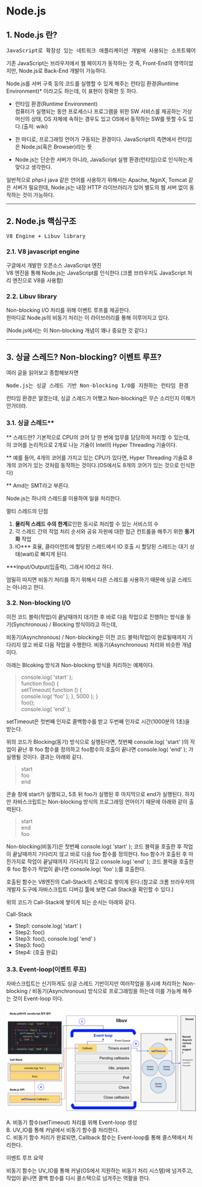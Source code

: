 # Node.js

## 1. Node.js 란?

<pre>
JavaScript로 확장성 있는 네트워크 애플리케이션 개발에 사용되는 소프트웨어 플랫폼이다. (출저 wiki)
</pre>

기존 JavaScript는 브라우저에서 웹 페이지가 동작하는 것 즉, Front-End의 영역이었지만, Node.js로 Back-End 개발이 가능하다.

Node.js를 서버 구축 등의 코드를 실행할 수 있게 해주는 런타임 환경(Runtime Environment)* 이라고도 하는데, 이 표현이 정확한 듯 하다.

* 런타임 환경(Runtime Environment)   
컴퓨터가 실행되는 동안 프로세스나 프로그램을 위한 SW 서비스를 제공하는 가상 머신의 상태, OS 자체에 속하는 경우도 있고 OS에서 동작하는 SW를 뜻할 수도 있다.(출저: wiki)

* 한 마디로, 프로그래밍 언어가 구동되는 환경이다. JavaScript의 측면에서 런타임은 Node.js(혹은 Browser)라는 뜻

* Node.js는 단순한 서버가 아니라, JavaScript 실행 환경(런타임)으로 인식하는게 맞다고 생각한다.

일반적으로 php나 java 같은 언어를 사용하기 위해서는 Apache, NginX, Tomcat 같은 서버가 필요한데, Node.js는 내장 HTTP 라이브러리가 있어 별도의 웹 서버 없이 동작하는 것이 가능하다.

---


## 2. Node.js 핵심구조

<pre>V8 Engine + Libuv library</pre>


### 2.1. V8 javascript engine

구글에서 개발한 오픈소스 JavaScript 엔진   
V8 엔진을 통해 Node.js는 JavaScript를 인식한다.(크롬 브라우저도 JavaScript 처리 엔진으로 V8을 사용함)


### 2.2. Libuv library

Non-blocking I/O 처리를 위해 이벤트 루프를 제공한다.   
한마디로 Node.js의 비동기 처리는 이 라이브러리를 통해 이루어지고 있다.

(Node.js에서는 이 Non-blocking 개념이 꽤나 중요한 것 같다.)

---


## 3. 싱글 스레드? Non-blocking? 이벤트 루프?

여러 글을 읽어보고 종합해보자면
<pre>
Node.js는 싱글 스레드 기반 Non-blocking I/O를 지원하는 런타임 환경
</pre>

런타임 환경은 알겠는데, 싱글 스레드가 어쨌고 Non-blocking은 무슨 소리인지 이해가 안가더라.


### 3.1. 싱글 스레드**

** 스레드란? 기본적으로 CPU의 코어 당 한 번에 업무를 담당하여 처리할 수 있는데, 이 코어를 논리적으로 2개로 나눈 기술이 Intel의 Hyper Threading 기술이다.

** 예를 들어, 4개의 코어를 가지고 있는 CPU가 있다면, Hyper Threading 기술로 8개의 코어가 있는 것처럼 동작하는 것이다.(OS에서도 8개의 코어가 있는 것으로 인식한다)

** Amd는 SMT라고 부른다.

Node.js는 하나의 스레드를 이용하여 일을 처리한다.

멀티 스레드의 단점
1. **물리적 스레드 수의 한계**로인한 동시로 처리할 수 있는 서비스의 수
2. 각 스레드 간의 작업 처리 순서와 공유 자원에 대한 접근 컨트롤을 해주기 위한 **동기화** 작업
3. IO*** 효율, 클라이언트에 할당된 스레드에서 IO 호출 시 할당된 스레드는 대기 상태(wait)로 빠지게 된다.

***Input/Output(입출력), 그래서 IO라고 하다.

엄밀히 따지면 비동기 처리를 하기 위해서 다른 스레드를 사용하기 때문에 싱글 스레드는 아니라고 한다.


### 3.2. Non-blocking I/O

이전 코드 블럭(작업)이 끝날때까지 대기한 후 바로 다음 작업으로 진행하는 방식을 동기(Synchronous) / Blocking 방식이라고 하는데,

비동기(Asynchronous) / Non-blocking은 이전 코드 블럭(작업)이 완료될때까지 기다리지 않고 바로 다음 작업을 수행한다. 비동기(Asynchronous) 처리와 비슷한 개념이다.

아래는 Blcoking 방식과 Non-blocking 방식을 처리하는 예제이다.

> console.log( 'start' );   
function foo() {   
    setTimeout( function () {   
        console.log( 'foo' );
    }, 5000 );
}   
foo();   
console.log( 'end' );

setTimeout은 첫번째 인자로 콜백함수를 받고 두번째 인자로 시간(1000분의 1초)을 받는다.

위의 코드가 Blocking(동기) 방식으로 실행된다면, 첫번째 console.log( 'start' )의 작업이 끝난 후 foo 함수를 정의하고 foo함수의 호출이 끝나면 console.log( 'end' ); 가 실행될 것이다. 결과는 아래와 같다.

> start   
> foo   
> end

콘솔 창에 start가 실행되고, 5초 뒤 foo가 실행된 후 마지막으로 end가 실행된다.
하지만 자바스크립트는 Non-blocking 방식의 프로그래밍 언어이기 때문에 아래와 같이 출력된다.

> start   
> end   
> foo

Non-blocking(비동기)은 첫번째 console.log( 'start' ); 코드 블럭을 호출한 후 작업이 끝날때까지 기다리지 않고 바로 다음 foo 함수를 정의한다. foo 함수가 호출된 후 마찬가지로 작업이 끝날때까지 기다리지 않고 console.log( 'end' ); 코드 블럭을 호출한 후 foo 함수가 작업이 끝나면 console.log( 'foo' );를 호출한다.

호출된 함수는 V8엔진의 Call-Stack의 스택으로 쌓이게 된다.(참고로 크롬 브라우저의 개발자 도구에 자바스크립트 디버깅 툴에 보면 Call Stack을 확인할 수 있다.)

위의 코드가 Call-Stack에 쌓이게 되는 순서는 아래와 같다.

Call-Stack
- Step1: console.log( 'start' )
- Step2: foo()
- Step3: foo(), console.log( 'end' )
- Step3: foo()
- Step4: (호출 완료)

### 3.3. Event-loop(이벤트 루프)

자바스크립트는 신기하게도 싱글 스레드 기반이지만 여러작업을 동시에 처리하는 Non-blocking / 비동기(Asynchronous) 방식으로 프로그래밍을 하는데 이를 가능케 해주는 것이 Event-loop 이다.

![Alt text](./node-structure.png "Node.js 구조")

A. 비동기 함수(setTimeout) 처리를 위해 Event-loop 생성   
B. UV_IO를 통해 커널에서 비동기 함수를 처리한다.   
C. 비동기 함수 처리가 완료되면, Callback 함수는 Event-loop를 통해 콜스택에서 처리한다.

이벤트 루프 요약

비동기 함수는 UV_IO를 통해 커널(OS에서 지원하는 비동기 처리 시스템)에 넘겨주고, 작업이 끝나면 콜백 함수를 다시 콜스택으로 넘겨주는 역활을 한다.
